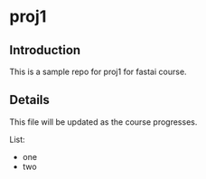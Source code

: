 # proj1

## Introduction

This is a sample repo for proj1 for fastai course.

## Details
This file will be updated as the course progresses.

List:
- one
- two


